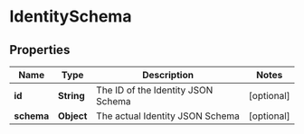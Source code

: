 

# IdentitySchema


## Properties

| Name | Type | Description | Notes |
|------------ | ------------- | ------------- | -------------|
|**id** | **String** | The ID of the Identity JSON Schema |  [optional] |
|**schema** | **Object** | The actual Identity JSON Schema |  [optional] |



